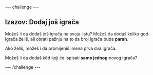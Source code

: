 --- challenge ---

## Izazov: Dodaj još igrača

Možeš li da dodaš još igrača na svoju listu? Možeš da dodaš koliko god igrača želiš, ali obrati pažnju na to da broj igrača bude **paran**.

Ako želiš, možeš i da promijeniš imena prva dva igrača.

Možeš li da dodaš kôd koji će ispisati **samo jednog** novog igrača?

--- /challenge ---